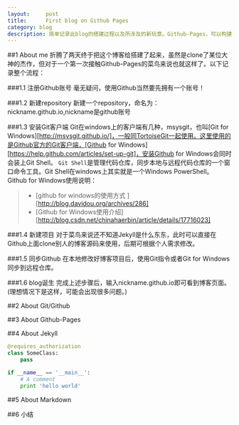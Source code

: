 ```yaml
---
layout:     post
title:      First blog on Github Pages
category: blog
description: 简单记录此blog的搭建过程以及所涉及的新玩意。Github-Pages，可以构建个人博客，项目介绍页面。这仅仅是开始！
---
```


##1 About me
折腾了两天终于把这个博客给搭建了起来，虽然是clone了某位大神的杰作，但对于一个第一次接触Github-Pages的菜鸟来说也就这样了。以下记录整个流程：

###1.1 注册Github账号
毫无疑问，使用Github当然要先拥有一个账号！

###1.2 新建repository
新建一个repository，命名为：nickname.github.io,nickname是github账号

###1.3 安装Git客户端
Git在windows上的客户端有几种，msysgit，也叫[Git for Windows][http://msysgit.github.io/]，一般同TortoiseGit一起使用。这里使用的是Github官方的Git客户端，[Github for Windows][https://help.github.com/articles/set-up-git]，安装Github for Windows会同时会装上Git Shell。
`Git Shell`是管理代码仓库，同步本地与远程代码仓库的一个窗口命令工具。Git Shell在windows上其实就是一个Windows PowerShell。Github for Windows使用说明：

> * [github for windows的使用方式 ][http://blog.davidou.org/archives/286]
> * [Github for Windows使用介绍][http://blog.csdn.net/chinahaerbin/article/details/17716023]

###1.4 新建项目
对于菜鸟来说还不知道Jekyll是什么东东，此时可以直接在Github上面clone别人的博客源码来使用，后期可根据个人需求修改。

###1.5 同步Github
在本地修改好博客项目后，使用Git指令或者Git for Windows同步到远程仓库。

###1.6 blog诞生
完成上述步骤后，输入nickname.github.io即可看到博客页面。(理想情况下是这样，可能会出现很多问题。)

##2 About Git/Github

##3 About Github-Pages

##4 About Jekyll

```python
@requires_authorization
class SomeClass:
    pass

if __name__ == '__main__':
    # A comment
    print 'hello world'
```

##5 About Markdown

##6 小结